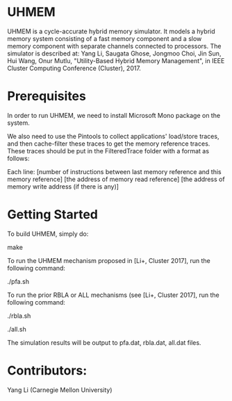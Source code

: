 # UHMEM
UHMEM is a cycle-accurate hybrid memory simulator. It models a hybrid memory system consisting of a fast memory component and a slow memory component with separate channels connected to processors. The simulator is described at:
Yang Li, Saugata Ghose, Jongmoo Choi, Jin Sun, Hui Wang, Onur Mutlu, "Utility-Based Hybrid Memory Management", in IEEE Cluster Computing Conference (Cluster), 2017. 

# Prerequisites
In order to run UHMEM, we need to install Microsoft Mono package on the system.

We also need to use the Pintools to collect applications' load/store traces, and then cache-filter these traces to get the memory reference traces. These traces should be put in the FilteredTrace folder with a format as follows:

Each line: 
[number of instructions between last memory reference and this memory reference] [the address of memory read reference] [the address of memory write address (if there is any)]

# Getting Started
To build UHMEM, simply do:

make

To run the UHMEM mechanism proposed in [Li+, Cluster 2017], run the following command:

./pfa.sh

To run the prior RBLA or ALL mechanisms (see [Li+, Cluster 2017], run the following command:

./rbla.sh

./all.sh

The simulation results will be output to pfa.dat, rbla.dat, all.dat files.

# Contributors:
Yang Li (Carnegie Mellon University) 

